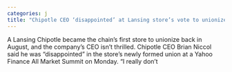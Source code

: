 ```yaml
---
categories: j
title: "Chipotle CEO ‘disappointed’ at Lansing store’s vote to unionize"
---
```


      
      

      
        
  A Lansing Chipotle became the chain’s first store to unionize back in August, and the company’s CEO isn’t thrilled. Chipotle CEO Brian Niccol said he was “disappointed” in the store’s newly formed union at a Yahoo Finance All Market Summit on Monday. “I really don’t